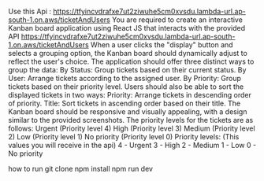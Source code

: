 

Use this Api : https://tfyincvdrafxe7ut2ziwuhe5cm0xvsdu.lambda-url.ap-south-1.on.aws/ticketAndUsers
You are required to create an interactive Kanban board application using React JS that interacts with the provided API https://tfyincvdrafxe7ut2ziwuhe5cm0xvsdu.lambda-url.ap-south-1.on.aws/ticketAndUsers
When a user clicks the "display" button and selects a grouping option, the Kanban board should dynamically adjust to reflect the user's choice.
The application should offer three distinct ways to group the data:
By Status: Group tickets based on their current status.
By User: Arrange tickets according to the assigned user.
By Priority: Group tickets based on their priority level.
Users should also be able to sort the displayed tickets in two ways:
Priority: Arrange tickets in descending order of priority.
Title: Sort tickets in ascending order based on their title.
The Kanban board should be responsive and visually appealing, with a design similar to the provided screenshots.
The priority levels for the tickets are as follows:
Urgent (Priority level 4)
High (Priority level 3)
Medium (Priority level 2)
Low (Priority level 1)
No priority (Priority level 0)
Priority levels: (This values you will receive in the api)
4 - Urgent
3 - High
2 - Medium
1 - Low
0 - No priority

how to run 
 git clone 
 npm install 
 npm run dev 
